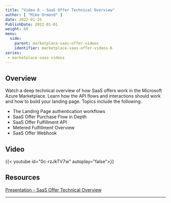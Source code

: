 ```yaml
---
title: "Video 6 - SaaS Offer Technical Overview"
author: [ "Mike Ormond" ]
date: 2022-01-25
PublishDate: 2022-01-01
weight: 60
menu:
  side:
    parent: marketplace-saas-offer-videos
    identifier: marketplace-saas-offer-videos-6
series:
 - marketplace-saas-videos    
---
```


## Overview

Watch a deep technical overview of how SaaS offers work in the Microsoft Azure Marketplace. Learn how the API flows and interactions should work and how to build your landing page. Topics include the following.

* The Landing Page​ authentication workflows
* SaaS Offer Purchase Flow in Depth​
* SaaS Offer Fulfillment API​
* Metered Fulfillment Overview​
* SaaS Offer Webhook

## Video

{{< youtube id="0c-rzJkTV7w" autoplay="false">}}

## Resources

[Presentation - SaaS Offer Technical Overview](https://github.com/microsoft/Mastering-the-Marketplace/blob/main/saas/pdfs/04-SaaS-Offer-Technical-Overview.pdf)

---